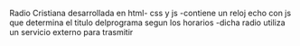Radio Cristiana desarrollada en html- css y js 
-contiene un reloj echo con js que determina el titulo delprograma segun los horarios 
-dicha radio utiliza un servicio externo para trasmitir 
